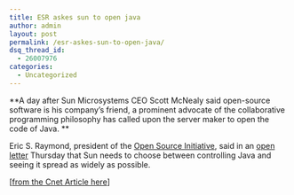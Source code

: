 ```yaml
---
title: ESR askes sun to open java
author: admin
layout: post
permalink: /esr-askes-sun-to-open-java/
dsq_thread_id:
  - 26007976
categories:
  - Uncategorized
---
```

**A day after Sun Microsystems CEO Scott McNealy said open-source software is his company&#8217;s friend, a prominent advocate of the collaborative programming philosophy has called upon the server maker to open the code of Java. ** 

Eric S. Raymond, president of the [Open Source Initiative][1], said in an [open letter][2] Thursday that Sun needs to choose between controlling Java and seeing it spread as widely as possible.

[[from the Cnet Article here][3]]

 [1]: http://dw.com.com/redir?destUrl=http%3A%2F%2Fwww.opensource.org%2F&siteId=3&oId=2100-7344-5159134&ontId=7343&lop=nl_ex
 [2]: http://dw.com.com/redir?destUrl=http%3A%2F%2Fwww.catb.org%2F%7Eesr%2Fwritings%2Flet-java-go.html&siteId=3&oId=2100-7344-5159134&ontId=7343&lop=nl_ex
 [3]: http://news.com.com/2100-7344_3-5159134.html?tag=nefd_top